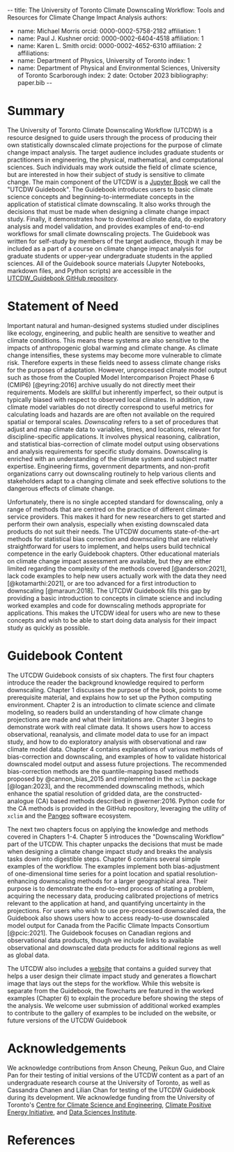 --
title: The University of Toronto Climate Downscaling Workflow: Tools and Resources for Climate Change Impact Analysis
authors:
- name: Michael Morris
  orcid: 0000-0002-5758-2182
  affiliation: 1
- name: Paul J. Kushner
  orcid: 0000-0002-6404-4518
  affiliation: 1
- name: Karen L. Smith
  orcid: 0000-0002-4652-6310
  affiliation: 2
affiliations:
- name: Department of Physics, University of Toronto
  index: 1
- name: Department of Physical and Environmental Sciences, University of Toronto Scarborough
  index: 2
date: October 2023
bibliography: paper.bib
--

# Summary

The University of Toronto Climate Downscaling Workflow (UTCDW) is a resource designed to guide users through the process of producing their own statistically downscaled climate projections for the purpose of climate change impact analysis. The target audience includes graduate students or practitioners in engineering, the physical, mathematical, and computational sciences. Such individuals may work outside the field of climate science, but are interested in how their subject of study is sensitive to climate change. The main component of the UTCDW is a [Jupyter Book](https://utcdw.physics.utoronto.ca/UTCDW_Guidebook/README.html) we call the "UTCDW Guidebook". The Guidebook introduces users to basic climate science concepts and beginning-to-intermediate concepts in the application of statistical climate downscaling. It also works through the decisions that must be made when designing a climate change impact study. Finally, it demonstrates how to download climate data, do exploratory analysis and model validation, and provides examples of end-to-end workflows for small climate downscaling projects. The Guidebook was written for self-study by members of the target audience, though it may be included as a part of a course on climate change impact analysis for graduate students or upper-year undergraduate students in the applied sciences. All of the Guidebook source materials (Jupyter Notebooks, markdown files, and Python scripts) are accessible in the [UTCDW_Guidebook GitHub repository](https://github.com/mikemorris12/UTCDW_Guidebook).

# Statement of Need

Important natural and human-designed systems studied under disciplines like ecology, engineering, and public health are sensitive to weather and climate conditions. This means these systems are also sensitive to the impacts of anthropogenic global warming and climate change. As climate change intensifies, these systems may become more vulnerable to climate risk. Therefore experts in these fields need to assess climate change risks for the purposes of adaptation. However, unprocessed climate model output such as those from the Coupled Model Intercomparison Project Phase 6 (CMIP6) [@eyring:2016] archive usually do not directly meet their requirements. Models are skillful but inherently imperfect, so their output is typically biased with respect to observed local climates. In addition, raw climate model variables do not directly correspond to useful metrics for calculating loads and hazards are are often not available on the required spatial or temporal scales. *Downscaling* refers to a set of procedures that adjust and map climate data to variables, times, and locations, relevant for discipline-specific applications. It involves physical reasoning, calibration, and statistical bias-correction of climate model output using observations and analysis requirements for specific study domains. Downscaling is enriched with an understanding of the climate system and subject matter expertise. Engineering firms, government departments, and non-profit organizations carry out downscaling routinely to help various clients and stakeholders adapt to a changing climate and seek effective solutions to the dangerous effects of climate change. 

Unfortunately, there is no single accepted standard for downscaling, only a range of methods that are centred on the practice of different climate-service providers. This makes it hard for new researchers to get started and perform their own analysis, especially when existing downscaled data products do not suit their needs. The UTCDW documents state-of-the-art methods for statistical bias correction and downscaling that are relatively straightforward for users to implement, and helps users build technical competence in the early Guidebook chapters. Other educational materials on climate change impact assessment are available, but they are either limited regarding the complexity of the methods covered [@anderson:2021], lack code examples to help new users actually work with the data they need [@kotamarthi:2021], or are too advanced for a first introduction to downscaling [@maraun:2018]. The UTCDW Guidebook fills this gap by providing a basic introduction to concepts in climate science and including worked examples and code for downscaling methods appropriate for applications. This makes the UTCDW ideal for users who are new to these concepts and wish to be able to start doing data analysis for their impact study as quickly as possible.

# Guidebook Content

The UTCDW Guidebook consists of six chapters. The first four chapters introduce the reader the background knowledge required to perform downscaling. Chapter 1 discusses the purpose of the book, points to some prerequisite material, and explains how to set up the Python computing environment. Chapter 2 is an introduction to climate science and climate modeling, so readers build an understanding of how climate change projections are made and what their limitations are. Chapter 3 begins to demonstrate work with real climate data. It shows users how to access observational, reanalysis, and climate model data to use for an impact study, and how to do exploratory analysis with observational and raw climate model data. Chapter 4 contains explanations of various methods of bias-correction and downscaling, and examples of how to validate historical downscaled model output and assess future projections. The recommended bias-correction methods are the quantile-mapping based methods proposed by @cannon_bias_2015 and implemented in the ``xclim`` package [@logan:2023], and the recommended downscaling methods, which enhance the spatial resolution of gridded data, are the constructed-analogue (CA) based methods described in @werner:2016. Python code for the CA methods is provided in the GitHub repository, leveraging the utility of ``xclim`` and the [Pangeo](https://pangeo.io/packages.html) software ecosystem.

The next two chapters focus on applying the knowledge and methods covered in Chapters 1-4. Chapter 5 introduces the "Downscaling Workflow" part of the UTCDW. This chapter unpacks the decisions that must be made when designing a climate change impact study and breaks the analysis tasks down into digestible steps. Chapter 6 contains several simple examples of the workflow. The examples implement both bias-adjustment of one-dimensional time series for a point location and spatial resolution-enhancing downscaling methods for a larger geographical area. Their purpose is to demonstrate the end-to-end process of stating a problem, acquiring the necessary data, producing calibrated projections of metrics relevant to the application at hand, and quantifying uncertainty in the projections. For users who wish to use pre-processed downscaled data, the Guidebook also shows users how to access ready-to-use downscaled model output for Canada from the Pacific Climate Impacts Consortium [@pcic:2021]. The Guidebook focuses on Canadian regions and observational data products, though we include links to available observational and downscaled data products for additional regions as well as global data. 

The UTCDW also includes a [website](https://utcdw.physics.utoronto.ca/) that contains a guided survey that helps a user design their climate impact study and generates a flowchart image that lays out the steps for the workflow. While this website is separate from the Guidebook, the flowcharts are featured in the worked examples (Chapter 6) to explain the procedure before showing the steps of the analysis. We welcome user submission of additional worked examples to contribute to the gallery of examples to be included on the website, or future versions of the UTCDW Guidebook

# Acknowledgements

We acknowledge contributions from Anson Cheung, Peikun Guo, and Claire Pan for their testing of initial versions of the UTCDW content as a part of an undergraduate research course at the University of Toronto, as well as Cassandra Chanen and Lilian Chan for testing of the UTCDW Guidebook during its development. We acknowledge funding from the University of Toronto's [Centre for Climate Science and Engineering](https://uoftcse.ca/), [Climate Positive Energy Initiative](https://cpe.utoronto.ca/), and [Data Sciences Institute](https://datasciences.utoronto.ca/).

# References